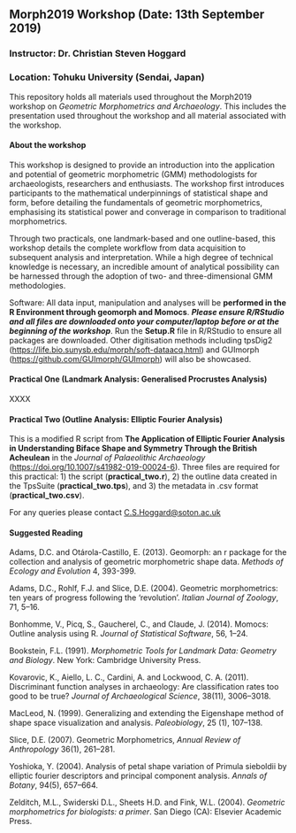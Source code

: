 ## Morph2019 Workshop (Date: 13th September 2019)
### Instructor: Dr. Christian Steven Hoggard
### Location: Tohuku University (Sendai, Japan)


This repository holds all materials used throughout the Morph2019 workshop on *Geometric Morphometrics and Archaeology*. This includes the presentation used throughout the workshop and all material associated with the workshop.  


#### About the workshop

This workshop is designed to provide an introduction into the application and potential of geometric morphometric (GMM) methodologists for archaeologists, researchers and enthusiasts. The workshop first introduces participants to the mathematical underpinnings of statistical shape and form, before detailing the fundamentals of geometric morphometrics, emphasising its statistical power and converage in comparison to traditional morphometrics.

Through two practicals, one landmark-based and one outline-based, this workshop details the complete workflow from data acquisition to subsequent analysis and interpretation. While a high degree of technical knowledge is necessary, an incredible amount of analytical possibility can be harnessed through the adoption of two- and three-dimensional GMM methodologies.

Software: All data input, manipulation and analyses will be **performed in the R Environment through geomorph and Momocs**. **_Please ensure R/RStudio and all files are downloaded onto your computer/laptop before or at the beginning of the workshop_**. Run the **Setup.R** file in R/RStudio to ensure all packages are downloaded.  Other digitisation methods including tpsDig2 (https://life.bio.sunysb.edu/morph/soft-dataacq.html) and GUImorph (https://github.com/GUImorph/GUImorph) will also be showcased.


#### Practical One (Landmark Analysis: Generalised Procrustes Analysis)

XXXX


#### Practical Two (Outline Analysis: Elliptic Fourier Analysis)

This is a modified R script from **The Application of Elliptic Fourier Analysis in Understanding Biface Shape and Symmetry Through the British Acheulean** in the *Journal of Palaeolithic Archaeology* (https://doi.org/10.1007/s41982-019-00024-6). Three files are required for this practical: 1) the script (**practical_two.r**), 2) the outline data created in the TpsSuite (**practical_two.tps**), and 3) the metadata in .csv format (**practical_two.csv**).

For any queries please contact C.S.Hoggard@soton.ac.uk 


#### Suggested Reading

Adams, D.C. and Otárola-Castillo, E. (2013). Geomorph: an r package for the collection and analysis of geometric morphometric shape data. *Methods of Ecology and Evolution* 4, 393-399. 

Adams, D.C., Rohlf, F.J. and Slice, D.E. (2004). Geometric morphometrics: ten years of progress following the ‘revolution’. *Italian Journal of Zoology*, 71, 5–16. 

Bonhomme, V., Picq, S., Gaucherel, C., and Claude, J. (2014). Momocs: Outline analysis using R. *Journal of
Statistical Software*, 56, 1–24.

Bookstein, F.L. (1991). *Morphometric Tools for Landmark Data: Geometry and Biology*. New York: Cambridge University Press. 

Kovarovic, K., Aiello, L. C., Cardini, A. and Lockwood, C. A. (2011). Discriminant function analyses in
archaeology: Are classification rates too good to be true? *Journal of Archaeological Science*, 38(11),
3006–3018.

MacLeod, N. (1999). Generalizing and extending the Eigenshape method of shape space visualization and
analysis. *Paleobiology*, 25 (1), 107–138.

Slice, D.E. (2007). Geometric Morphometrics, *Annual Review of Anthropology* 36(1), 261–281.  

Yoshioka, Y. (2004). Analysis of petal shape variation of Primula sieboldii by elliptic fourier descriptors and
principal component analysis. *Annals of Botany*, 94(5), 657–664.

Zelditch, M.L., Swiderski D.L., Sheets H.D. and Fink, W.L. (2004). *Geometric morphometrics for biologists: a primer*. San Diego (CA): Elsevier Academic Press.


